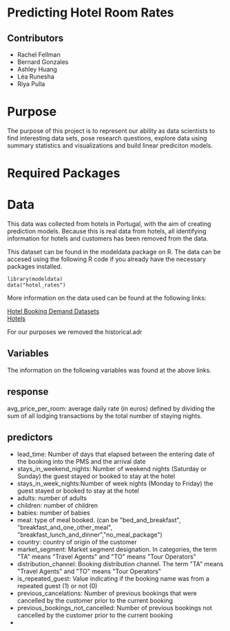
# Predicting Hotel Room Rates 

## Contributors
- Rachel Fellman
- Bernard Gonzales
- Ashley Huang
- Léa Runesha
- Riya Pulla

# Purpose
The purpose of this project is to represent our ability as data scientists to find interesting data sets, pose research questions, explore data using summary statistics and visualizations and build linear prediciton models.  

# Required Packages


# Data
This data was collected from hotels in Portugal, with the aim of creating prediction models. Because this is real data from hotels, all identifying information for hotels and customers has been removed from the data.

This dataset can be found in the modeldata package on R.
The data can be accesed using the following R code if you already have the necessary packages installed.
```{R}
library(modeldata)
data("hotel_rates")
```
More information on the data used can be found at the following links:  

[Hotel Booking Demand Datasets](https://www.sciencedirect.com/science/article/pii/S2352340918315191#f0010)  
[Hotels](https://github.com/rfordatascience/tidytuesday/tree/master/data/2020/2020-02-11)

For our purposes we removed the historical.adr

## Variables
The information on the following variables was found at the above links.
## response
avg_price_per_room: average daily rate (in euros) defined by dividing the sum of all lodging transactions by the total number of staying nights.  

## predictors
- lead_time: Number of days that elapsed between the entering date of the booking into the PMS and the arrival date
- stays_in_weekend_nights: Number of weekend nights (Saturday or Sunday) the guest stayed or booked to stay at the hotel
- stays_in_week_nights:Number of week nights (Monday to Friday) the guest stayed or booked to stay at the hotel
- adults: number of adults
- children: number of children
- babies: number of babies
- meal: type of meal booked. (can be "bed_and_breakfast", "breakfast_and_one_other_meal", "breakfast_lunch_and_dinner","no_meal_package")
- country: country of origin of the customer
- market_segment: Market segment designation. In categories, the term "TA" means "Travel Agents" and "TO" means "Tour Operators"
- distribution_channel: Booking distribution channel. The term "TA" means "Travel Agents" and "TO" means "Tour Operators"
- is_repeated_guest: Value indicating if the booking name was from a repeated guest (1) or not (0)
- previous_cancelations: 	Number of previous bookings that were cancelled by the customer prior to the current booking
- previous_bookings_not_cancelled: Number of previous bookings not cancelled by the customer prior to the current booking
- 


